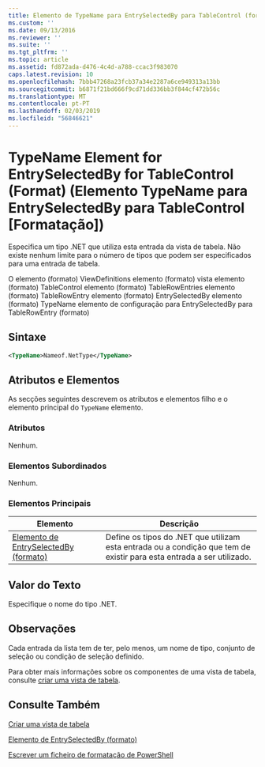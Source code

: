 ```yaml
---
title: Elemento de TypeName para EntrySelectedBy para TableControl (formato) | Documentos da Microsoft
ms.custom: ''
ms.date: 09/13/2016
ms.reviewer: ''
ms.suite: ''
ms.tgt_pltfrm: ''
ms.topic: article
ms.assetid: fd872ada-d476-4c4d-a788-ccac3f983070
caps.latest.revision: 10
ms.openlocfilehash: 7bbb47268a23fcb37a34e2287a6ce949313a13bb
ms.sourcegitcommit: b6871f21bd666f9cd71dd336bb3f844cf472b56c
ms.translationtype: MT
ms.contentlocale: pt-PT
ms.lasthandoff: 02/03/2019
ms.locfileid: "56846621"
---
```

# <a name="typename-element-for-entryselectedby-for-tablecontrol-format"></a>TypeName Element for EntrySelectedBy for TableControl (Format) (Elemento TypeName para EntrySelectedBy para TableControl [Formatação])

Especifica um tipo .NET que utiliza esta entrada da vista de tabela. Não existe nenhum limite para o número de tipos que podem ser especificados para uma entrada de tabela.

O elemento (formato) ViewDefinitions elemento (formato) vista elemento (formato) TableControl elemento (formato) TableRowEntries elemento (formato) TableRowEntry elemento (formato) EntrySelectedBy elemento (formato) TypeName elemento de configuração para EntrySelectedBy para TableRowEntry (formato)

## <a name="syntax"></a>Sintaxe

```xml
<TypeName>Nameof.NetType</TypeName>
```

## <a name="attributes-and-elements"></a>Atributos e Elementos

As secções seguintes descrevem os atributos e elementos filho e o elemento principal do `TypeName` elemento.

### <a name="attributes"></a>Atributos

Nenhum.

### <a name="child-elements"></a>Elementos Subordinados

Nenhum.

### <a name="parent-elements"></a>Elementos Principais

|Elemento|Descrição|
|-------------|-----------------|
|[Elemento de EntrySelectedBy (formato)](./entryselectedby-element-for-tablerowentry-for-tablecontrol-format.md)|Define os tipos do .NET que utilizam esta entrada ou a condição que tem de existir para esta entrada a ser utilizado.|

## <a name="text-value"></a>Valor do Texto

Especifique o nome do tipo .NET.

## <a name="remarks"></a>Observações

Cada entrada da lista tem de ter, pelo menos, um nome de tipo, conjunto de seleção ou condição de seleção definido.

Para obter mais informações sobre os componentes de uma vista de tabela, consulte [criar uma vista de tabela](./creating-a-table-view.md).

## <a name="see-also"></a>Consulte Também

[Criar uma vista de tabela](./creating-a-table-view.md)

[Elemento de EntrySelectedBy (formato)](./entryselectedby-element-for-tablerowentry-for-tablecontrol-format.md)

[Escrever um ficheiro de formatação de PowerShell](./writing-a-powershell-formatting-file.md)
